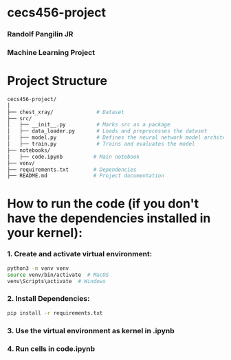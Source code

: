 # cecs456-project

### Randolf Pangilin JR
### Machine Learning Project

# Project Structure

```bash
cecs456-project/
│
├── chest_xray/              # Dataset
├── src/
│   ├── __init__.py          # Marks src as a package
│   ├── data_loader.py       # Loads and preprocesses the dataset
│   ├── model.py             # Defines the neural network model architecture
│   ├── train.py             # Trains and evaluates the model
├── notebooks/
│   ├── code.ipynb          # Main notebook
├── venv/ 
├── requirements.txt        # Dependencies
├── README.md               # Project documentation
```

# How to run the code (if you don't have the dependencies installed in your kernel):
### 1. Create and activate virtual environment:

```bash
python3 -m venv venv
source venv/bin/activate  # MacOS
venv\Scripts\activate  # Windows
```

### 2. Install Dependencies:

```bash
pip install -r requirements.txt
```

### 3. Use the virtual environment as kernel in .ipynb
### 4. Run cells in code.ipynb
